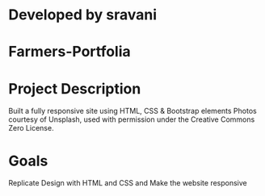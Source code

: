 # Developed by sravani
# Farmers-Portfolia
# Project Description
Built a fully responsive site using HTML, CSS & Bootstrap elements
Photos courtesy of Unsplash, used with permission under the Creative Commons Zero License. 
# Goals
 Replicate Design with HTML and CSS and
 Make the website responsive
